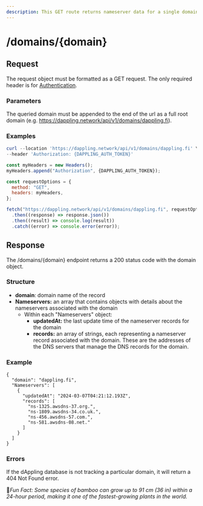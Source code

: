 ```yaml
---
description: This GET route returns nameserver data for a single domain.
---
```


# /domains/{domain}

## Request

The request object must be formatted as a GET request. The only required header is for [Authentication](./#authentication).&#x20;

### Parameters

The queried domain must be appended to the end of the url as a full root domain (e.g. https://dappling.network/api/v1/domains/dappling.fi).

### Examples

```powershell
curl --location 'https://dappling.network/api/v1/domains/dappling.fi' \
--header 'Authorization: {DAPPLING_AUTH_TOKEN}'
```

```javascript
const myHeaders = new Headers();
myHeaders.append("Authorization", {DAPPLING_AUTH_TOKEN});

const requestOptions = {
  method: "GET",
  headers: myHeaders,
};

fetch("https://dappling.network/api/v1/domains/dappling.fi", requestOptions)
  .then((response) => response.json())
  .then((result) => console.log(result))
  .catch((error) => console.error(error));
```

## Response

The /domains/{domain} endpoint returns a 200 status code with the domain object.

### Structure

* **domain**: domain name of the record
* **Nameservers:** an array that contains objects with details about the nameservers associated with the domain
  * Within each "Nameservers" object:
    * **updatedAt:** the last update time of the nameserver records for the domain
    * **records:** an array of strings, each representing a nameserver record associated with the domain. These are the addresses of the DNS servers that manage the DNS records for the domain.

### Example

```
{
  "domain": "dappling.fi",
  "Nameservers": [
    {
      "updatedAt": "2024-03-07T04:21:12.193Z",
      "records": [
        "ns-1325.awsdns-37.org.",
        "ns-1809.awsdns-34.co.uk.",
        "ns-456.awsdns-57.com.",
        "ns-581.awsdns-08.net."
      ]
    }
  ]
}
```

### Errors

If the dAppling database is not tracking a particular domain, it will return a 404 Not Found error.



:cactus:_Fun Fact: Some species of bamboo can grow up to 91 cm (36 in) within a 24-hour period, making it one of the fastest-growing plants in the world._
